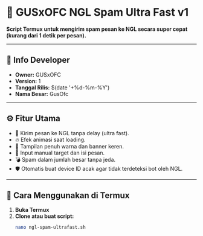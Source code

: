 # 🚀 GUSxOFC NGL Spam Ultra Fast v1

**Script Termux untuk mengirim spam pesan ke NGL secara super cepat (kurang dari 1 detik per pesan).**

---

## 👤 Info Developer

- **Owner:** GUSxOFC  
- **Version:** 1  
- **Tanggal Rilis:** $(date '+%d-%m-%Y')  
- **Nama Besar:** GusOfc  

---

## ⚙️ Fitur Utama

- 🚀 Kirim pesan ke NGL tanpa delay (ultra fast).
- 🔥 Efek animasi saat loading.
- 🎨 Tampilan penuh warna dan banner keren.
- 📱 Input manual target dan isi pesan.
- 💣 Spam dalam jumlah besar tanpa jeda.
- 🛡️ Otomatis buat device ID acak agar tidak terdeteksi bot oleh NGL.

---

## 🧪 Cara Menggunakan di Termux

1. **Buka Termux**
2. **Clone atau buat script:**
   ```bash
   nano ngl-spam-ultrafast.sh
